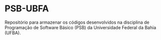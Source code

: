 # PSB-UBFA
Repositório para armazenar os códigos desenvolvidos na disciplina de Programação de Software Básico (PSB) da Universidade Federal da Bahia (UFBA).

